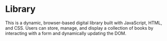 # Library
This is a dynamic, browser-based digital library built with JavaScript, HTML, and CSS. Users can store, manage, and display a collection of books by interacting with a form and dynamically updating the DOM. 
